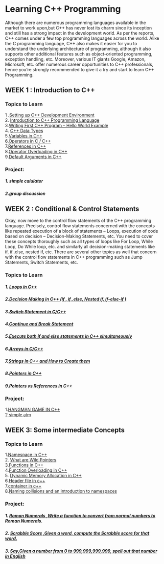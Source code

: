 
# Learning C++ Programming 

Although there are numerous programming languages available in the market to work upon,but C++ has never lost its charm since its inception and still has a strong impact in the development world. As per the reports, C++ comes under a few top programming languages across the world. Alike the C programming language, C++ also makes it easier for you to understand the underlying architecture of programming, although it also supports other additional features such as object-oriented programming, exception handling, etc. Moreover, various IT giants Google, Amazon, Microsoft, etc. offer numerous career opportunities to C++ professionals, hence you’re strongly recommended to give it a try and start to learn C++ Programming. 




## WEEK 1 : Introduction to C++  
### Topics to Learn

1 .[Setting up C++ Development Environment]() \
2. [Introduction to C++ Programming Language]() \
3.[Writing First C++ Program – Hello World Example]() \
4. [C++ Data Types]()\
5.[Variables in C++]()\
6.[Operators in C / C++]()\
7.[References in C++]()\
8.[Operator Overloading in C++]()\
9.[Default Arguments in C++]()

### Project:
##### 1. simple calulator
##### 2.group discussion



## WEEK 2 :   Conditional & Control Statements
Okay, now move to the control flow statements of the C++ programming language. Precisely, control flow statements concerned with the concepts like repeated execution of a block of statements – Loops, execution of code based on decision – Decision-Making Statements, etc. You need to cover these concepts thoroughly such as all types of loops like For Loop, While Loop, Do While loop, etc. and similarly all decision-making statements like if, if..else, nested if, etc. There are several other topics as well that concern with the control flow statements in C++ programming such as Jump Statements, Switch Statements, etc.
### Topics to Learn
##### 1. [Loops in C++]() 
##### 2.[Decision Making in C++ (if , if..else, Nested if, if-else-if )]()
##### 3.[Switch Statement in C/C++]()
##### 4.[Continue and Break Statement]()
##### 5.[Execute both if and else statements in C++ simultaneously]()
##### 6.[Arrays in C/C++]()
##### 7.[Strings in C++ and How to Create them]() 
##### 8.[Pointers in C++ ]()
##### 9.[Pointers vs References in C++]()


### Project:
1.[HANGMAN GAME IN C++]()\
2.[simple atm ]()







## WEEK 3: Some intermediate Concepts
### Topics to Learn
1.[Namespace in C++]()\
2. [What are Wild Pointers]()\
3.[Functions in C++]()\
4.[Function Overloading in C++]()\
5. [Dynamic Memory Allocation in C++]()\
6.[Header file in c++]()\
7.[container in c++]()\
8.[Naming collisions and an introduction to namespaces]()

### Project:
##### 1. [Roman Numerals ,Write a function to convert from normal numbers to Roman Numerals.]()
#####  2. [Scrabble Score ,Given a word, compute the Scrabble score for that word.]()
#####  3. [Say,Given a number from 0 to 999,999,999,999, spell out that number in English]()
